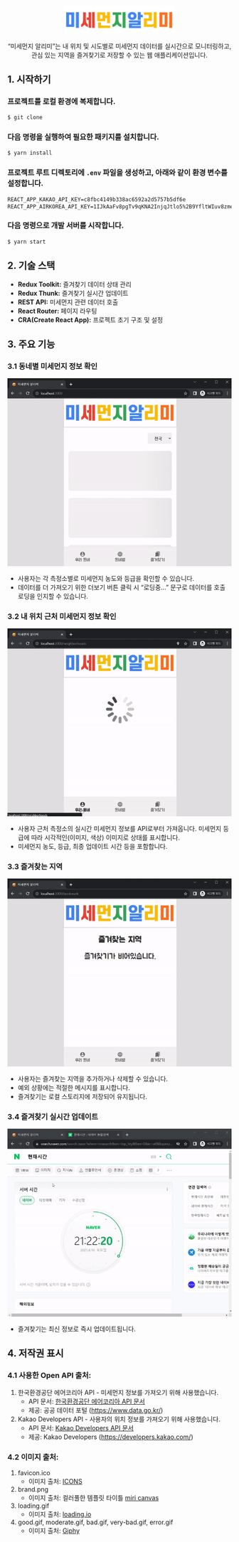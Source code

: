 <div style="text-align: center;">
  <img src="public/images/brand.png" alt="제목" style="width: 250px;" />
  <p>“미세먼지 알리미”는 내 위치 및 시도별로 미세먼지 데이터를 실시간으로 모니터링하고,<br/> 관심 있는 지역을 즐겨찾기로 저장할 수 있는 웹 애플리케이션입니다.</p>
</div>

## 1. 시작하기

### 프로젝트를 로컬 환경에 복제합니다.

```bash
$ git clone
```

### 다음 명령을 실행하여 필요한 패키지를 설치합니다.

```bash
$ yarn install
```

### 프로젝트 루트 디렉토리에 `.env` 파일을 생성하고, 아래와 같이 환경 변수를 설정합니다.

```
REACT_APP_KAKAO_API_KEY=c8fbc4149b338ac6592a2d5757b5df6e
REACT_APP_AIRKOREA_API_KEY=1IJkAaFv8pgTv9qKNA2InjqJtlo5%2B9YfltWIuv8zmeZLjZ98UOGK8AX%2FvOHDQq9cWasRyLkEKN1pIi7U7R20TQ%3D%3D
```

### 다음 명령으로 개발 서버를 시작합니다.

```bash
$ yarn start
```

## 2. 기술 스택

- **Redux Toolkit:** 즐겨찾기 데이터 상태 관리
- **Redux Thunk:** 즐겨찾기 실시간 업데이트
- **REST API:** 미세먼지 관련 데이터 호출
- **React Router:** 페이지 라우팅
- **CRA(Create React App):** 프로젝트 초기 구조 및 설정

## 3. 주요 기능

### 3.1 동네별 미세먼지 정보 확인

![동네별 메시먼지 정보 확인](public/screenshots/Nationwide.gif)

- 사용자는 각 측정소별로 미세먼지 농도와 등급을 확인할 수 있습니다.
- 데이터를 더 가져오기 위한 더보기 버튼 클릭 시 “로딩중…” 문구로 데이터를 호출 로딩을 인지할 수 있습니다.

### 3.2 내 위치 근처 미세먼지 정보 확인

![근처 지역의 미세먼지 정보 확인](public/screenshots/Neighborhoods.gif)

- 사용자 근처 측정소의 실시간 미세먼지 정보를 API로부터 가져옵니다. 미세먼지 등급에 따라 시각적인(이미지, 색상) 이미지로 상태를 표시합니다.
- 미세먼지 농도, 등급, 최종 업데이트 시간 등을 포함합니다.

### 3.3 즐겨찾는 지역

![즐겨찾는 지역](public/screenshots/Bookmark.gif)

- 사용자는 즐겨찾는 지역을 추가하거나 삭제할 수 있습니다.
- 예외 상황에는 적절한 메시지를 표시합니다.
- 즐겨찾기는 로컬 스토리지에 저장되어 유지됩니다.

### 3.4 즐겨찾기 실시간 업데이트

![20:00 저장한 즐겨찾기가 실시간 API 호출로 21:00 데이터로 업데이트](public/screenshots/BookmarkRealTime.gif)

- 즐겨찾기는 최신 정보로 즉시 업데이트됩니다.

## 4. 저작권 표시

### 4.1 사용한 Open API 출처:

1. 한국환경공단 에어코리아 API - 미세먼지 정보를 가져오기 위해 사용했습니다.
   - API 문서: [한국환경공단 에어코리아 API 문서](https://drive.google.com/drive/folders/141g2lcQmCuGBEjEBvfPUNe2xBfy4jDDx?usp=sharing)
   - 제공: 공공 데이터 포털 (https://www.data.go.kr/)
2. Kakao Developers API - 사용자의 위치 정보를 가져오기 위해 사용했습니다.
   - API 문서: [Kakao Developers API 문서](https://developers.kakao.com/docs/latest/ko/local/dev-guide#trans-coord)
   - 제공: Kakao Developers (https://developers.kakao.com/)

### 4.2 이미지 출처:

1. favicon.ico
   - 이미지 출처: [ICONS](https://icons8.com/icon/set/messaging/3d-fluency)
2. brand.png
   - 이미지 출처: 컬러풀한 템플릿 타이틀 [miri canvas](https://www.miricanvas.com/)
3. loading.gif
   - 이미지 출처: [loading.io](https://loading.io/)
4. good.gif, moderate.gif, bad.gif, very-bad.gif, error.gif
   - 이미지 출처: [Giphy](https://giphy.com/Emoji)
